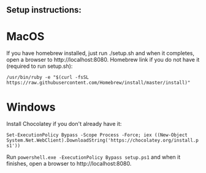 ## Setup instructions:

# MacOS
If you have homebrew installed, just run ./setup.sh and when it completes, open a browser to http://localhost:8080.
Homebrew link if you do not have it (required to run setup.sh): 

```/usr/bin/ruby -e "$(curl -fsSL https://raw.githubusercontent.com/Homebrew/install/master/install)"```

# Windows
Install Chocolatey if you don't already have it: 

```Set-ExecutionPolicy Bypass -Scope Process -Force; iex ((New-Object System.Net.WebClient).DownloadString('https://chocolatey.org/install.ps1'))```

Run ```powershell.exe -ExecutionPolicy Bypass setup.ps1``` and when it finishes, open a browser to http://localhost:8080.

